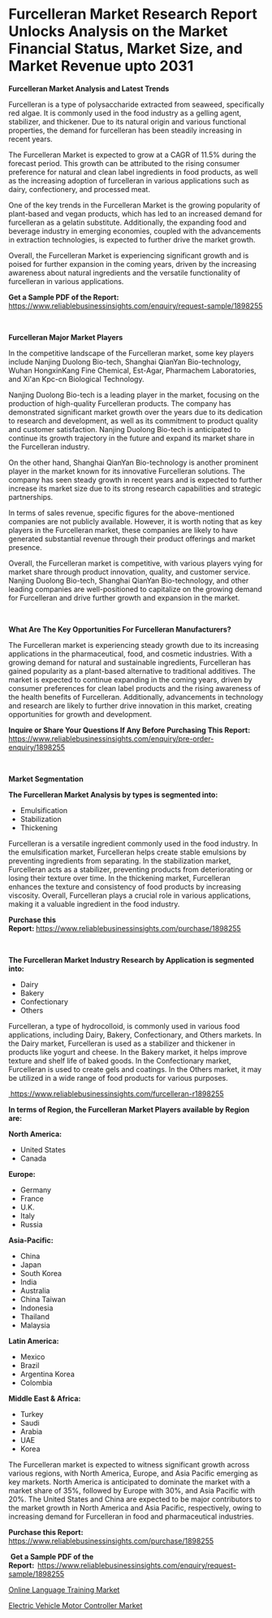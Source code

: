 <p><h1>Furcelleran Market Research Report Unlocks Analysis on the Market Financial Status, Market Size, and Market Revenue upto 2031</h1></p><p><strong>Furcelleran Market Analysis and Latest Trends</strong></p>
<p><p>Furcelleran is a type of polysaccharide extracted from seaweed, specifically red algae. It is commonly used in the food industry as a gelling agent, stabilizer, and thickener. Due to its natural origin and various functional properties, the demand for furcelleran has been steadily increasing in recent years.</p><p>The Furcelleran Market is expected to grow at a CAGR of 11.5% during the forecast period. This growth can be attributed to the rising consumer preference for natural and clean label ingredients in food products, as well as the increasing adoption of furcelleran in various applications such as dairy, confectionery, and processed meat.</p><p>One of the key trends in the Furcelleran Market is the growing popularity of plant-based and vegan products, which has led to an increased demand for furcelleran as a gelatin substitute. Additionally, the expanding food and beverage industry in emerging economies, coupled with the advancements in extraction technologies, is expected to further drive the market growth.</p><p>Overall, the Furcelleran Market is experiencing significant growth and is poised for further expansion in the coming years, driven by the increasing awareness about natural ingredients and the versatile functionality of furcelleran in various applications.</p></p>
<p><strong>Get a Sample PDF of the Report:&nbsp;</strong> <a href="https://www.reliablebusinessinsights.com/enquiry/request-sample/1898255">https://www.reliablebusinessinsights.com/enquiry/request-sample/1898255</a></p>
<p>&nbsp;</p>
<p><strong>Furcelleran Major Market Players</strong></p>
<p><p>In the competitive landscape of the Furcelleran market, some key players include Nanjing Duolong Bio-tech, Shanghai QianYan Bio-technology, Wuhan HongxinKang Fine Chemical, Est-Agar, Pharmachem Laboratories, and Xi'an Kpc-cn Biological Technology. </p><p>Nanjing Duolong Bio-tech is a leading player in the market, focusing on the production of high-quality Furcelleran products. The company has demonstrated significant market growth over the years due to its dedication to research and development, as well as its commitment to product quality and customer satisfaction. Nanjing Duolong Bio-tech is anticipated to continue its growth trajectory in the future and expand its market share in the Furcelleran industry.</p><p>On the other hand, Shanghai QianYan Bio-technology is another prominent player in the market known for its innovative Furcelleran solutions. The company has seen steady growth in recent years and is expected to further increase its market size due to its strong research capabilities and strategic partnerships. </p><p>In terms of sales revenue, specific figures for the above-mentioned companies are not publicly available. However, it is worth noting that as key players in the Furcelleran market, these companies are likely to have generated substantial revenue through their product offerings and market presence. </p><p>Overall, the Furcelleran market is competitive, with various players vying for market share through product innovation, quality, and customer service. Nanjing Duolong Bio-tech, Shanghai QianYan Bio-technology, and other leading companies are well-positioned to capitalize on the growing demand for Furcelleran and drive further growth and expansion in the market.</p></p>
<p>&nbsp;</p>
<p><strong>What Are The Key Opportunities For Furcelleran Manufacturers?</strong></p>
<p><p>The Furcelleran market is experiencing steady growth due to its increasing applications in the pharmaceutical, food, and cosmetic industries. With a growing demand for natural and sustainable ingredients, Furcelleran has gained popularity as a plant-based alternative to traditional additives. The market is expected to continue expanding in the coming years, driven by consumer preferences for clean label products and the rising awareness of the health benefits of Furcelleran. Additionally, advancements in technology and research are likely to further drive innovation in this market, creating opportunities for growth and development.</p></p>
<p><strong>Inquire or Share Your Questions If Any Before Purchasing This Report:</strong> <a href="https://www.reliablebusinessinsights.com/enquiry/pre-order-enquiry/1898255">https://www.reliablebusinessinsights.com/enquiry/pre-order-enquiry/1898255</a></p>
<p>&nbsp;</p>
<p><strong>Market Segmentation</strong></p>
<p><strong>The Furcelleran Market Analysis by types is segmented into:</strong></p>
<p><ul><li>Emulsification</li><li>Stabilization</li><li>Thickening</li></ul></p>
<p><p>Furcelleran is a versatile ingredient commonly used in the food industry. In the emulsification market, Furcelleran helps create stable emulsions by preventing ingredients from separating. In the stabilization market, Furcelleran acts as a stabilizer, preventing products from deteriorating or losing their texture over time. In the thickening market, Furcelleran enhances the texture and consistency of food products by increasing viscosity. Overall, Furcelleran plays a crucial role in various applications, making it a valuable ingredient in the food industry.</p></p>
<p><strong>Purchase this Report:&nbsp;</strong><a href="https://www.reliablebusinessinsights.com/purchase/1898255">https://www.reliablebusinessinsights.com/purchase/1898255</a></p>
<p>&nbsp;</p>
<p><strong>The Furcelleran Market Industry Research by Application is segmented into:</strong></p>
<p><ul><li>Dairy</li><li>Bakery</li><li>Confectionary</li><li>Others</li></ul></p>
<p><p>Furcelleran, a type of hydrocolloid, is commonly used in various food applications, including Dairy, Bakery, Confectionary, and Others markets. In the Dairy market, Furcelleran is used as a stabilizer and thickener in products like yogurt and cheese. In the Bakery market, it helps improve texture and shelf life of baked goods. In the Confectionary market, Furcelleran is used to create gels and coatings. In the Others market, it may be utilized in a wide range of food products for various purposes.</p></p>
<p><a href="https://www.reliablebusinessinsights.com/furcelleran-r1898255">&nbsp;https://www.reliablebusinessinsights.com/furcelleran-r1898255</a></p>
<p><strong>In terms of Region, the Furcelleran Market Players available by Region are:</strong></p>
<p>
    <p> <strong> North America: </strong>
        <ul>
            <li>United States</li>
            <li>Canada</li>
        </ul>
        </p> 
    <p> <strong> Europe: </strong>
        <ul>
            <li>Germany</li>
            <li>France</li>
            <li>U.K.</li>
            <li>Italy</li>
            <li>Russia</li>
        </ul>
        </p> 
    <p> <strong> Asia-Pacific: </strong>
        <ul>
            <li>China</li>
            <li>Japan</li>
            <li>South Korea</li>
            <li>India</li>
            <li>Australia</li>
            <li>China Taiwan</li>
            <li>Indonesia</li>
            <li>Thailand</li>
            <li>Malaysia</li>
        </ul>
        </p> 
    <p> <strong> Latin America: </strong>
        <ul>
            <li>Mexico</li>
            <li>Brazil</li>
            <li>Argentina Korea</li>
            <li>Colombia</li>
        </ul>
        </p> 
    <p> <strong> Middle East & Africa: </strong>
        <ul>
            <li>Turkey</li>
            <li>Saudi</li>
            <li>Arabia</li>
            <li>UAE</li>
            <li>Korea</li>
        </ul>
    </p>
    </p>
<p><p>The Furcelleran market is expected to witness significant growth across various regions, with North America, Europe, and Asia Pacific emerging as key markets. North America is anticipated to dominate the market with a market share of 35%, followed by Europe with 30%, and Asia Pacific with 20%. The United States and China are expected to be major contributors to the market growth in North America and Asia Pacific, respectively, owing to increasing demand for Furcelleran in food and pharmaceutical industries.</p></p>
<p><strong>Purchase this Report: </strong><a href="https://www.reliablebusinessinsights.com/purchase/1898255">https://www.reliablebusinessinsights.com/purchase/1898255</a></p>
<p>&nbsp;<strong>Get a Sample PDF of the Report:&nbsp;&nbsp;</strong><a href="https://www.reliablebusinessinsights.com/enquiry/request-sample/1898255">https://www.reliablebusinessinsights.com/enquiry/request-sample/1898255</a></p>
<p><strong></strong></p>
<p><p><a href="https://github.com/trameciabutler45/Market-Research-Report-List-1/blob/main/online-language-training-market.md">Online Language Training Market</a></p><p><a href="https://view.publitas.com/reportprime-1/future-trends-in-global-electric-vehicle-motor-controller-market-market-insights-and-analysis-from-2024-to-2031-in-181-pages/">Electric Vehicle Motor Controller Market</a></p></p>
